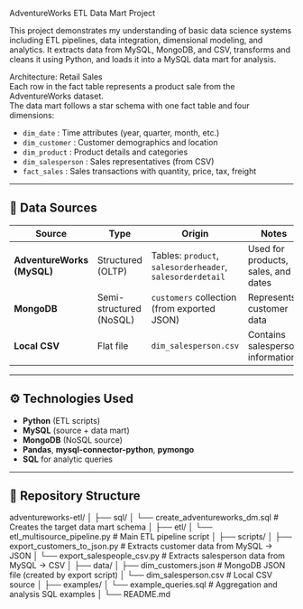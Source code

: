 AdventureWorks ETL Data Mart Project

This project demonstrates my understanding of basic data science systems including ETL pipelines, data integration, dimensional modeling, and analytics. It extracts data from MySQL, MongoDB, and CSV, transforms and cleans it using Python, and loads it into a MySQL data mart for analysis.


Architecture: Retail Sales  
Each row in the fact table represents a product sale from the AdventureWorks dataset.  
The data mart follows a star schema with one fact table and four dimensions:
- `dim_date` : Time attributes (year, quarter, month, etc.) 
- `dim_customer` : Customer demographics and location 
- `dim_product` : Product details and categories 
- `dim_salesperson` : Sales representatives (from CSV) 
- `fact_sales` : Sales transactions with quantity, price, tax, freight 

---

## 🧩 Data Sources
| Source | Type | Origin | Notes |
|---------|------|--------|-------|
| **AdventureWorks (MySQL)** | Structured (OLTP) | Tables: `product`, `salesorderheader`, `salesorderdetail` | Used for products, sales, and dates |
| **MongoDB** | Semi-structured (NoSQL) | `customers` collection (from exported JSON) | Represents customer data |
| **Local CSV** | Flat file | `dim_salesperson.csv` | Contains salesperson information |

---

## ⚙️ Technologies Used
- **Python** (ETL scripts)
- **MySQL** (source + data mart)
- **MongoDB** (NoSQL source)
- **Pandas**, **mysql-connector-python**, **pymongo**
- **SQL** for analytic queries

---

## 📂 Repository Structure
adventureworks-etl/
│
├── sql/
│ └── create_adventureworks_dm.sql # Creates the target data mart schema
│
├── etl/
│ └── etl_multisource_pipeline.py # Main ETL pipeline script
│
├── scripts/
│ ├── export_customers_to_json.py # Extracts customer data from MySQL → JSON
│ └── export_salespeople_csv.py # Extracts salesperson data from MySQL → CSV
│
├── data/
│ ├── dim_customers.json # MongoDB JSON file (created by export script)
│ └── dim_salesperson.csv # Local CSV source
│
├── examples/
│ └── example_queries.sql # Aggregation and analysis SQL examples
│
└── README.md
